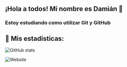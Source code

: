 ## ¡Hola a todos! Mi nombre es Damián 👋

### Estoy estudiando como utilizar Git y GitHub


## 🔎 Mis estadisticas:

       
![GitHub stats](https://github-readme-stats.vercel.app/api?username=damianbaldi&show_icons=true&theme=tokyonight)


<img alt="Website" src="https://img.shields.io/website?style=plastic&up_message=ver&url=https%3A%2F%2Fwww.instagram.com%2Fdamianbaldiok%2F">




